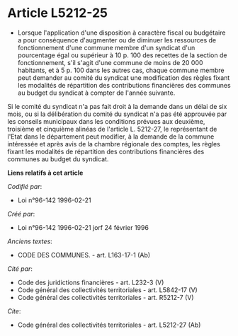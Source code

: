 # Article L5212-25

- Lorsque l'application d'une disposition à caractère fiscal ou budgétaire a pour conséquence d'augmenter ou de diminuer les
ressources de fonctionnement d'une commune membre d'un syndicat d'un pourcentage égal ou supérieur à 10 p. 100 des recettes
de la section de fonctionnement, s'il s'agit d'une commune de moins de 20 000 habitants, et à 5 p. 100 dans les autres cas,
chaque commune membre peut demander au comité du syndicat une modification des règles fixant les modalités de répartition des
contributions financières des communes au budget du syndicat à compter de l'année suivante.

Si le comité du syndicat n'a pas fait droit à la demande dans un délai de six mois, ou si la délibération du comité du
syndicat n'a pas été approuvée par les conseils municipaux dans les conditions prévues aux deuxième, troisième et cinquième
alinéas de l'article L. 5212-27, le représentant de l'Etat dans le département peut modifier, à la demande de la commune
intéressée et après avis de la chambre régionale des comptes, les règles fixant les modalités de répartition des
contributions financières des communes au budget du syndicat.

**Liens relatifs à cet article**

_Codifié par_:

  - Loi n°96-142 1996-02-21

_Créé par_:

  - Loi n°96-142 1996-02-21 jorf 24 février 1996

_Anciens textes_:

  - CODE DES COMMUNES. - art. L163-17-1 (Ab)

_Cité par_:

  - Code des juridictions financières - art. L232-3 (V)
  - Code général des collectivités territoriales - art. L5842-17 (V)
  - Code général des collectivités territoriales - art. R5212-7 (V)

_Cite_:

  - Code général des collectivités territoriales - art. L5212-27 (Ab)
